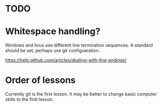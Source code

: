 # TODO

# Whitespace handling?

Windows and linux use different line termination sequences. A standard should
be set, perhaps use git configuaration.

https://help.github.com/articles/dealing-with-line-endings/

# Order of lessons

Currently git is the first lesson. It may be better to change basic computer
skills to the first lesson.
